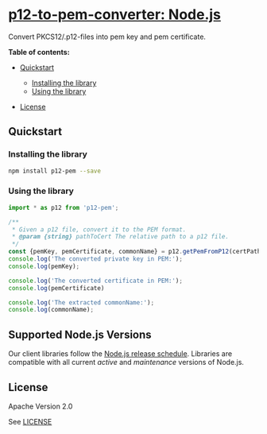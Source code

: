 # [p12-to-pem-converter: Node.js](https://github.com/appit-online/p12-to-pem)

Convert PKCS12/.p12-files into pem key and pem certificate.



**Table of contents:**


* [Quickstart](#quickstart)

  * [Installing the library](#installing-the-library)
  * [Using the library](#using-the-library)
* [License](#license)

## Quickstart

### Installing the library

```bash
npm install p12-pem --save
```


### Using the library

```javascript
import * as p12 from 'p12-pem';

/**
 * Given a p12 file, convert it to the PEM format.
 * @param {string} pathToCert The relative path to a p12 file.
 */
const {pemKey, pemCertificate, commonName} = p12.getPemFromP12(certPath, password);
console.log('The converted private key in PEM:');
console.log(pemKey);

console.log('The converted certificate in PEM:');
console.log(pemCertificate)

console.log('The extracted commonName:');
console.log(commonName);

```

## Supported Node.js Versions

Our client libraries follow the [Node.js release schedule](https://nodejs.org/en/about/releases/).
Libraries are compatible with all current _active_ and _maintenance_ versions of
Node.js.

## License

Apache Version 2.0

See [LICENSE](https://github.com/appit-online/p12-to-pem/blob/master/LICENSE)
